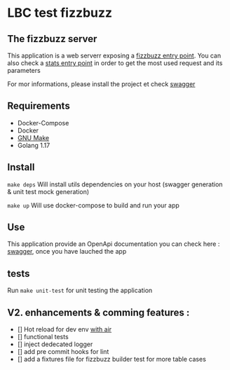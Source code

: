 # LBC test fizzbuzz

## The fizzbuzz server
This application is a web serverr exposing a [fizzbuzz entry point](http://127.0.0.1:8000/fizzbuzz?int1=3&int2=5&limit=30&str1=fizz&str2=buzz).
You can also check a [stats entry point](http://127.0.0.1:8000/stats) in order to get the most used request and its parameters


For mor informations, please install the project et check  [swagger](http://localhost:8000/swagger/fizzbuzz/index.html#)


## Requirements
- Docker-Compose
- Docker
- [GNU Make](https://www.gnu.org/software/make/)
- Golang 1.17 


## Install

 `make deps` Will install utils dependencies on your host  (swagger generation & unit test mock generation)

 `make up` Will use docker-compose to build and run your app 


## Use
This application provide an OpenApi documentation you can check here : [swagger](http://localhost:8000/swagger/fizzbuzz/index.html#), once you have lauched the app


## tests

Run `make unit-test` for unit testing the application

## V2. enhancements & comming features :
- [] Hot reload for dev env [with air](https://github.com/cosmtrek/air)
- [] functional tests
- [] inject dedecated logger
- [] add pre commit hooks for lint
- [] add a fixtures file for fizzbuzz builder test for more table cases
